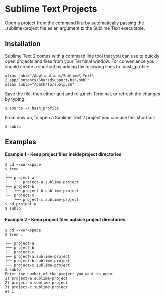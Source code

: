 Sublime Text Projects
================

Open a project from the command line by automatically passing the .sublime-project file as an argument to the Sublime Text executable.

## Installation

Sublime Text 2 comes with a command line tool that you can use to quickly open projects and files from your Terminal window. For convenience you should create a shortcut by adding the following lines to .bash_profile:

    alias subl="/Applications/Sublime\ Text\ 2.app/Contents/SharedSupport/bin/subl"
    alias sublp="/path/to/sublp.sh"
        
Save the file, then either quit and relaunch Terminal, or refresh the changes by typing:

    $ source ~/.bash_profile

From now on, to open a Sublime Text 2 project you can use this shortcut:

    $ sublp
    
## Examples

#### Example 1 - Keep project files inside project directories

    $ cd ~/workspace
    $ tree .
    .
    ├── project-a
    │   └── project-a.sublime-project
    ├── project-b
    │   └── project-b.sublime-project
    └── project-c
        └── project-c.sublime-project
    $ cd project-a
    $ sublp

#### Example 2 - Keep project files outside project directories

    $ cd ~/workspace
    $ tree .
    .
    ├── project-a
    ├── project-b
    ├── project-c
    ├── project-a.sublime-project
    ├── project-b.sublime-project
    └── project-c.sublime-project
    $ sublp
    Enter the number of the project you want to open:
    1) project-a.sublime-project  
    2) project-b.sublime-project
    3) project-c.sublime-project
    #? 1


